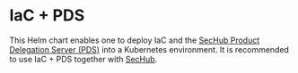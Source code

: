 <!-- SPDX-License-Identifier: MIT --->
# IaC + PDS

This Helm chart enables one to deploy IaC and the [SecHub Product Delegation Server (PDS)](https://mercedes-benz.github.io/sechub/latest/sechub-product-delegation-server.html) into a Kubernetes environment. It is recommended to use IaC + PDS together with [SecHub](https://mercedes-benz.github.io/sechub/).